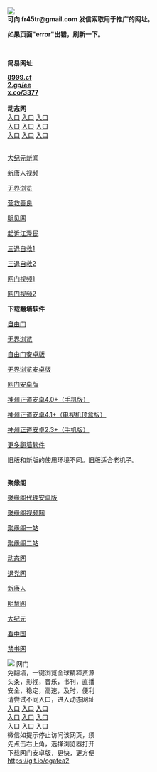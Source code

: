 <td align="center"><a target="_blank" href="https://raw.githubusercontent.com/szzd1/2/master/6.JPG"><img src="https://raw.githubusercontent.com/szzd1/2/master/6.JPG" style="max-width:100%;"></a></td><br>
<strong>可向 fr45tr@gmail.com 发信索取用于推广的网址。</strong>
<p><strong>如果页面"error"出错，刷新一下。</strong></p>
<br>
<p><strong>简易网址</strong></p>
<strong><a href="http://8999.cf">8999.cf</a></strong><br>
<strong><a href="http://2.gp/ee">2.gp/ee</a></strong><br>
<strong><a href="http://x.co/3377">x.co/3377</a></strong><br>
<br>
<strong>动态网</strong>
<br>
      <a href="http://t.cn/R1VFfcW" rel="nofollow">入口</a>
      <a href="http://219.85.107.200/1" rel="nofollow">入口</a>
      <a href="http://ywtnh.qkwkhtgq.ml/70cdtw" rel="nofollow">入口</a><br>
      <a href="http://ywtnh.qkwkhtgq.ml/70ydtw" rel="nofollow">入口</a>
      <a href="http://ywtnh.qkwkhtgq.ml/70ip03dw" rel="nofollow">入口</a>
      <a href="http://ywtnh.qkwkhtgq.ml/70fdtw" rel="nofollow">入口</a><br>
      <a href="http://ywtnh.qkwkhtgq.ml/70sdtw" rel="nofollow">入口</a>
      <a href="http://ywtnh.qkwkhtgq.ml/70ip04dw" rel="nofollow">入口</a>
      <a href="http://ywtnh.qkwkhtgq.ml/70hdtw" rel="nofollow">入口</a><br>

<br>
<p><a href="http://t.cn/R1VFffT" rel="nofollow">大纪元新闻</a></p>
<p><a href="http://t.cn/R1VFfJP" rel="nofollow">新唐人视频</a></p>
<p><a href="http://t.cn/R1VFf67" rel="nofollow">无界浏览</a></p>
<p><a href="http://ywtnh.qkwkhtgq.ml/70gqg" rel="nofollow">营救善良</a></p>
<p><a href="http://ywtnh.qkwkhtgq.ml/mjw" rel="nofollow">明见网</a></p>
<p><a href="http://ywtnh.qkwkhtgq.ml/70gsj" rel="nofollow">起诉江泽民</a></p>
<p><a href="http://t.cn/R1VFf5E">三退自救1</a></p>
<p><a href="http://ywtnh.qkwkhtgq.ml/70gst" rel="nofollow">三退自救2</a></p>
<p><a href="http://t.cn/R1VFfGC" rel="nofollow">网门视频1</a></p>
<p><a href="http://aeqotwfa.rpzjp.ml" rel="nofollow">网门视频2</a></p>
<p><strong>下载翻墙软件</strong></p>


<p><a href="https://git.io/fgp" rel="nofollow">自由门</a></p>
<p><a href="https://git.io/vEJlj rel="nofollow">无界浏览</a></p>
<p><a href="https://git.io/fgma" rel="nofollow">自由门安卓版</a></p>
<p><a href="https://s3.amazonaws.com/693/um.apk" rel="nofollow">无界浏览安卓版</a></p>
<p><a href="https://git.io/ogatea2">网门安卓版</a></p>
<p><a href="https://git.io/vQjqe" rel="nofollow">神州正道安卓4.0+（手机版）</a></p>
<p><a href="https://git.io/vAonz" rel="nofollow">神州正道安卓4.1+（电视机顶盒版）</a></p>
<p><a href="https://git.io/vA5GO" rel="nofollow">神州正道安卓2.3+（手机版）</a></p>
<p><a href="https://github.com/bannedbook/fanqiang/wiki">更多翻墙软件</a></p>
旧版和新版的使用环境不同。旧版适合老机子。<br>


<br>
<p><strong>聚缘阁</strong></p>
<p><a href="https://github.com/hao369/a/raw/master/j8.apk">聚缘阁代理安卓版</a></p>
<p><a href="http://c2.521f.cf/9.html" rel="nofollow">聚缘阁视频网</a></p>
<p><a href="http://a1.bygg.tk" rel="nofollow">聚缘阁一站</a></p>
<p><a href="http://a2.bygg.tk" rel="nofollow">聚缘阁二站</a></p>
<p><a href="http://c2.521f.cf/524/?3625554" rel="nofollow">动态网</a></p>
<p><a href="http://c2.521f.cf/524/?id=8" rel="nofollow">退党网</a></p>
<p><a href="http://c2.521f.cf/524/?id=5" rel="nofollow">新唐人</a></p>
<p><a href="http://c2.521f.cf/524/?id=3" rel="nofollow">明慧网</a></p>
<p><a href="http://c2.521f.cf/524/?id=7" rel="nofollow">大纪元</a></p>
<p><a href="http://c2.521f.cf/524/?id=11" rel="nofollow">看中国</a></p>
<p><a href="http://c2.521f.cf/524/?id=16" rel="nofollow">禁书网</a></p>
<td align="center"><a target="_blank" href="https://cloud.githubusercontent.com/assets/11880933/13434984/f430fae2-e012-11e5-814f-c2df1e82b247.jpg"><img src="https://cloud.githubusercontent.com/assets/11880933/13434984/f430fae2-e012-11e5-814f-c2df1e82b247.jpg" style="max-width:100%;"></a></td>
  </tr>
  <tr>
    <td align="center">网门<br>
      免翻墙，一键浏览全球精粹资源<br>
      头条，影视，音乐，书刊，直播<br>
      安全，稳定，高速，及时，便利<br>
    </td>
  </tr><tr>
    <td align="center">请尝试不同入口，进入动态网址<br>      
      <a href="https://s3.us-east-2.amazonaws.com/ogateh/show.htm?from=852" rel="nofollow">入口</a>
      <a href="https://s3.eu-west-2.amazonaws.com/ogatel/show.htm?from=852" rel="nofollow">入口</a>
      <a href="https://s3.amazonaws.com/ogate/show.htm?from=852" rel="nofollow">入口</a><br>
      <a href="https://s3.ap-northeast-2.amazonaws.com/ogates/show.htm?from=852" rel="nofollow">入口</a>
      <a href="https://s3.eu-central-1.amazonaws.com/ogatef/show.htm?from=852" rel="nofollow">入口</a>
      <a href="https://s3.ap-south-1.amazonaws.com/ogatem/show.htm?from=852" rel="nofollow">入口</a><br>
      <a href="https://s3-us-west-1.amazonaws.com/ogaten/show.htm?from=852" rel="nofollow">入口</a>
      <a href="https://s3.ca-central-1.amazonaws.com/ogatec/show.htm?from=852" rel="nofollow">入口</a>
      <a href="https://s3-ap-northeast-1.amazonaws.com/ogatet/show.htm?from=852" rel="nofollow">入口</a><br>
      微信如提示停止访问该网页，须<br>
      先点击右上角，选择浏览器打开<br>
    </td>
  </tr>
  <tr>
    <td align="center">
      下载网门安卓版，更快，更方便<br><a href="https://raw.githubusercontent.com/oGate2/up/master/oGate.apk" rel="nofollow">https://git.io/ogatea2</a><br>
